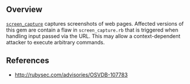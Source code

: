 ## Overview
[`screen_capture`](https://rubygems.org/gems/screen_capture) captures screenshots of web pages.
Affected versions of this gem are contain a flaw in `screen_capture.rb` that is triggered when handling input passed via the URL. This may allow a context-dependent attacker to execute arbitrary commands.

## References
- http://rubysec.com/advisories/OSVDB-107783
